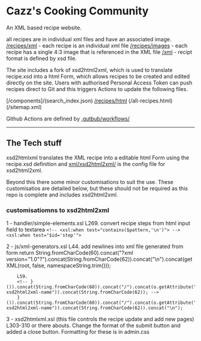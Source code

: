 # Cazz's Cooking Community
An XML based recipe website.

all recipes are in individual xml files and have an associated image.
[/recipes/xml](/recipes) - each recipe is an individual xml file
[/recipes/images](/images) - each recipe has a single 4:3 image that is referenced in the XML file
[/xml](/recipe.xsd) - recipt format is defined by xsd file.

The site includes a fork of xsd2html2xml, which is used to translate recipe.xsd into a html Form, which allows recipes to be created and edited directly on the site.    Users with authorised Personal Access Token can push recipes direct to Git and this triggers Actions to update the following files.

[/components]/(search_index.json)
[/recipes/html](/recipe.html)
(/all-recipes.html)
(/sitemap.xml)

Github Actions are defined by [.gutbub/workflows/](build-recipe-index.yml)

---
## The Tech stuff

xsd2htmlxml translates the XML recipe into a editable html Form using the recipe.xsd definition and [xml/xsd2html2xml/](config.xsl) is the config file for xsd2html2xml.

Beyond this there some minor customisations to suit the use.  These customisatios are detailed below, but these should not be required as this repo is complete and includes xsd2html2xml.


### customisatiomns to xsd2html2xml 
1 - handler/simple-elements.xsl
        L269. convert recipe steps from html input field to textarea
        ```<!-- <xsl:when test="contains($pattern,'\n')"> -->
        <xsl:when test="$id='step'">```

2 - js/xml-generators.xsl
        L44.  add newlines into xml file generated from form
        <!-- return String.fromCharCode(60).concat("?xml version=\"1.0\"?").concat(String.fromCharCode(62)).concat(getXML(root, false, namespaceString.trim())); -->
        return String.fromCharCode(60).concat("?xml version=\"1.0\"?").concat(String.fromCharCode(62)).concat("\n").concat(getXML(root, false, namespaceString.trim()));

        L59.
        <!-- }()).concat(String.fromCharCode(60)).concat("/").concat(o.getAttribute("data-xsd2html2xml-name")).concat(String.fromCharCode(62)); -->
        }()).concat(String.fromCharCode(60)).concat("/").concat(o.getAttribute("data-xsd2html2xml-name")).concat(String.fromCharCode(62)).concat("\n");

3 - xsd2htmlxml.xsl  (this file controls the recipe update and add new pages)
        L303-310 or there abouts.  Change the format of the submit button and added a close button.
        Formatting for these is in admin.css
								

